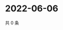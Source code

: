 # 2022-06-06

共 0 条

<!-- BEGIN WEIBO -->
<!-- 最后更新时间 Mon Jun 06 2022 02:01:26 GMT+0800 (China Standard Time) -->

<!-- END WEIBO -->

